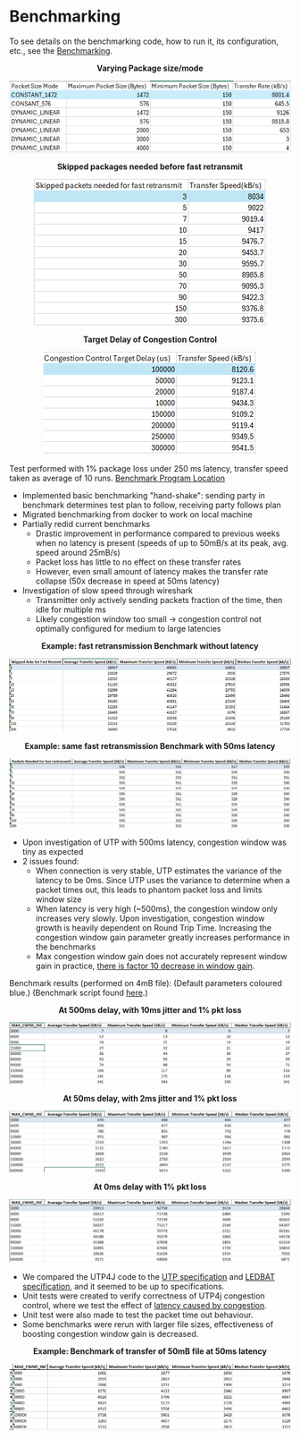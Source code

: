 # Benchmarking
To see details on the benchmarking code, how to run it, its configuration, etc., see the [Benchmarking](https://github.com/PieterCarton/UTPBenchmark/tree/186d5a8a10a0e6afb857330ed2d96cdbaac05663).

<div style="text-align: center;">
    <p style="font-weight: bold;">Varying Package size/mode</p>
    <img src="images/bm1.png" alt="Varying Package size/mode"><br>
    <p style="font-weight: bold;">Skipped packages needed before fast retransmit</p>
    <img src="images/bm2.png" alt="Skipped packages needed before fast retransmit"><br>
    <p style="font-weight: bold;">Target Delay of Congestion Control</p>
    <img src="images/bm3.png" alt="Target Delay of Congestion Control">
</div>

Test performed with 1% package loss under 250 ms latency, transfer speed taken as average of 10 runs.
[Benchmark Program Location](https://github.com/iiljkic/utp4j/blob/master/src/main/java/net/utp4j/examples/configtest/ConfigTestWrite.java)

- Implemented basic benchmarking "hand-shake": sending party in benchmark determines test plan to follow, receiving party follows plan
- Migrated benchmarking from docker to work on local machine
- Partially redid current benchmarks
  - Drastic improvement in performance compared to previous weeks when no latency is present (speeds of up to 50mB/s at its peak, avg. speed around 25mB/s)
  - Packet loss has little to no effect on these transfer rates
  - However, even small amount of latency makes the transfer rate collapse (50x decrease in speed at 50ms latency)
- Investigation of slow speed through wireshark
  - Transmitter only actively sending packets fraction of the time, then idle for multiple ms
  - Likely congestion window too small -> congestion control not optimally configured for medium to large latencies

<div style="text-align: center;">
    <p style="font-weight: bold;">Example: fast retransmission Benchmark without latency</p>
    <img src="images/bm4.png" alt="Fast retransmission Benchmark without latency"><br>
    <p style="font-weight: bold;">Example: same fast retransmission Benchmark with 50ms latency</p>
    <img src="images/bm5.png" alt="Same fast retransmission Benchmark with 50ms latency"><br>
</div>

- Upon investigation of UTP with 500ms latency, congestion window was tiny as expected
- 2 issues found:
  - When connection is very stable, UTP estimates the variance of the latency to be 0ms. Since UTP uses the variance to determine when a packet times out, this leads to phantom packet loss and limits window size
  - When latency is very high (~500ms), the congestion window only increases very slowly. Upon investigation, congestion window growth is heavily dependent on Round Trip Time. Increasing the congestion window gain parameter greatly increases performance in the benchmarks
  - Max congestion window gain does not accurately represent window gain in practice, [there is factor 10 decrease in window gain](https://github.com/PieterCarton/utp4j/blob/7bd348b8ca849d6c4ab2327fdd4a22ed23082bcf/src/main/java/net/utp4j/channels/impl/alg/UtpAlgorithm.java#L223).
 
 
Benchmark results (performed on 4mB file):
(Default parameters coloured blue.)
(Benchmark script found [here](https://github.com/PieterCarton/UTPBenchmark/blob/186d5a8a10a0e6afb857330ed2d96cdbaac05663/benchmark.bash).)

<div style="text-align: center;">
    <p style="font-weight: bold;">At 500ms delay, with 10ms jitter and 1% pkt loss</p>
    <img src="images/bm6.png" alt="At 500ms delay, with 10ms jitter and 1% pkt loss"><br>
    <p style="font-weight: bold;">At 50ms delay, with 2ms jitter and 1% pkt loss</p>
    <img src="images/bm7.png" alt="At 50ms delay, with 2ms jitter and 1% pkt loss"><br>
    <p style="font-weight: bold;">At 0ms delay with 1% pkt loss</p>
    <img src="images/bm8.png" alt="At 0ms delay with 1% pkt loss">
</div>

- We compared the UTP4J code to the [UTP specification](https://www.bittorrent.org/beps/bep_0029.html) and [LEDBAT specification](https://datatracker.ietf.org/doc/html/rfc6817#section-3.1), and it seemed to be up to specifications.
- Unit tests were created to verify correctness of UTP4j congestion control, where we test the effect of [latency caused by congestion](https://github.com/PieterCarton/utp4j/blob/master/src/test/java/net/utp4j/channels/impl/alg/LatencyFactorTest.java).
- Unit test were also made to test the packet time out behaviour.
- Some benchmarks were rerun with larger file sizes, effectiveness of boosting congestion window gain is decreased.

<div style="text-align: center;">
    <p style="font-weight: bold;">Example: Benchmark of transfer of 50mB file at 50ms latency</p>
    <img src="images/bm9.png" alt="Benchmark of transfer of 50mB file at 50ms latency"><br>
</div>